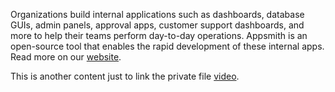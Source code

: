 Organizations build internal applications such as dashboards, database GUIs, admin panels, approval apps, customer support dashboards, and more to help their teams perform day-to-day operations. Appsmith is an open-source tool that enables the rapid development of these internal apps. Read more on our [website](${PUBLIC_LINK}).

This is another content just to link the private file [video](${PRIVATE_VIDEO_LINK}).
